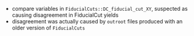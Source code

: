 - compare variables in `FiducialCuts::DC_fiducial_cut_XY`, suspected
  as causing disagreement in FiducialCut yields
- disagreement was actually caused by `outroot` files produced with an 
  older version of `FiducialCuts`
